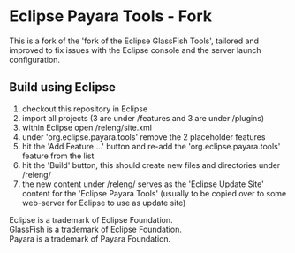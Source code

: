# Eclipse Payara Tools - Fork
This is a fork of the 'fork of the Eclipse GlassFish Tools', tailored and improved to fix issues with the Eclipse console and the server launch configuration.

## Build using Eclipse

1. checkout this repository in Eclipse
2. import all projects (3 are under /features and 3 are under /plugins) 
3. within Eclipse open /releng/site.xml
4. under 'org.eclipse.payara.tools' remove the 2 placeholder features 
5. hit the 'Add Feature ...' button and re-add the 'org.eclipse.payara.tools' feature from the list
6. hit the 'Build' button, this should create new files and directories under /releng/
7. the new content under /releng/ serves as the 'Eclipse Update Site' content for the 'Eclipse Payara Tools' (usually to be copied over to some web-server for Eclipse to use as update site)

Eclipse is a trademark of Eclipse Foundation.  
GlassFish is a trademark of Eclipse Foundation.  
Payara is a trademark of Payara Foundation.

